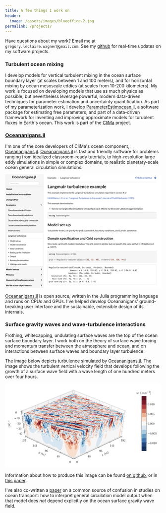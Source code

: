 ```yaml
---
title: A few things I work on
header:
  image: /assets/images/blueoffice-2.jpg
permalink: /projects/
---
```


Have questions about my work? Email me at
`gregory.leclaire.wagner@gmail.com`. 
See my [github] for real-time updates on my software projects.

### Turbulent ocean mixing

I develop models for vertical turbulent mixing in the ocean surface boundary layer
(at scales between 1 and 100 meters), and for horizontal mixing by ocean mesoscale eddies
(at scales from 10-200 kilometers).
My work is focused on developing models that use as much physics as possible,
but nevertheless leverage powerful, modern data-driven techniques for
parameter estimation and uncertainty quantification.
As part of my parameterization work, I develop [ParameterEstimocean.jl](https://github.com/CliMA/ParameterEstimocean.jl),
a software package for estimating free parameters, and part of a data-driven framework
for inventing and improving approximate models for turublent fluxes in Earth's ocean.
This work is part of the [CliMa] project.

### [Oceananigans.jl]

I'm one of the core developers of CliMa's ocean component, [Oceananigans.jl]. 
[Oceananigans.jl] is fast and friendly software for problems ranging from
idealized classroom-ready tutorials, to high-resolution
large eddy simulations in simple or complex domains,
to realistic planetary-scale ocean general circulation simulations.

![Oceananigans docs](/assets/figures/oceananigans_docs.png)

[Oceananigans.jl] is open source, written in the Julia programming 
language and runs on CPUs and GPUs. I've helped develop Oceananigans'
ground-breaking user interface and the sustainable, extensible design of
its internals.

### Surface gravity waves and wave-turbulence interactions

Frothing, whitecapping, undulating surface waves are the top of the
ocean surface boundary layer. I work both on the theory of surface
wave forcing and momentum transfer between the atmosphere and ocean, and
on interactions between surface waves and boundary layer turbulence.

The image below depicts turbulence simulated by
[Oceananigans.jl]. The image shows the turbulent vertical velocity field
that develops following the growth of a surface wave field with 
a wave length of one hundred meters over four hours.

![Forced growth](/assets/figures/forced_growth.png)

Information about how to produce this image can be found
[on github](https://github.com/glwagner/WaveTransmittedTurbulence.jl),
or in [this paper](https://glwagner.github.io/assets/pdf/near-inertial-waves-turbulence-growth-swell-preprint.pdf).

I've also co-written a [paper](https://glwagner.github.io/assets/pdf/Stokes-drift-ocean-circulation-Wagner-Constantinou-Reichl.pdf)
on a common source of confusion in studies on ocean transport:
how to interpret general circulation model output when that model does _not_ depend
explicitly on the ocean surface gravity wave field.

[Subsurface internal waves]: http://www.livescience.com/42459-huge-ocean-internal-waves-explained.html
[quasi-geostrophic eddies]: https://en.wikipedia.org/wiki/Geostrophic_current
[FourierFlows.jl]: https://github.com/FourierFlows/FourierFlows.jl
[Navid Constantinou]: http://www.navidconstantinou.com
[CliMa]: https://clima.caltech.edu
[julia]: https://julialang.org
[Oceananigans.jl]: https://clima.github.io/OceananigansDocumentation/stable/
[dedalus]: http://dedalus-project.org
[Keaton Burns]: http://keaton-burns.com
[github]: https://github.com/glwagner
